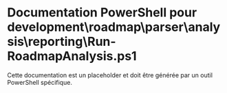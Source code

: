 # Documentation PowerShell pour development\roadmap\parser\analysis\reporting\Run-RoadmapAnalysis.ps1

Cette documentation est un placeholder et doit être générée par un outil PowerShell spécifique.
